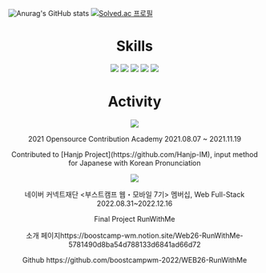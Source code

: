 
![Anurag's GitHub stats](https://github-readme-stats.vercel.app/api?username=claycat&show_icons=true&theme=radical)
[![Solved.ac 프로필](http://mazassumnida.wtf/api/v2/generate_badge?boj=catenary)](https://solved.ac/유저네임)

<div align=center><h1>Skills</h1></div>
<div align=center> 
<img src="https://img.shields.io/badge/c-00599C?style=for-the-badge&logo=c%2B%2B&logoColor=white">
<img src="https://img.shields.io/badge/mysql-4479A1?style=for-the-badge&logo=mysql&logoColor=white">
<img src="https://img.shields.io/badge/node.js-339933?style=for-the-badge&logo=Node.js&logoColor=white">
<img src="https://img.shields.io/badge/express-000000?style=for-the-badge&logo=express&logoColor=white">
<img src="https://img.shields.io/badge/TypeScript-3178C6.svg?&style=for-the-badge&logo=TypeScript&logoColor=white">
</div>

<div align=center><h1>Activity</h1></div>
<div align=center>
<img src="https://github.com/catensia/catensia/assets/53655119/bd7d66f3-8cb6-4a4e-b120-55757e28f73b">
<p> 2021 Opensource Contribution Academy 2021.08.07 ~ 2021.11.19</p>
<p> Contributed to [Hanjp Project](https://github.com/Hanjp-IM), input method for Japanese with Korean Pronunciation</p>
<img src="https://github.com/catensia/catensia/assets/53655119/50c22886-b164-4503-9152-29dd0e868c3c">
<p> 네이버 커넥트재단 <부스트캠프 웹・모바일 7기> 멤버십, Web Full-Stack 2022.08.31~2022.12.16 </p>
<p> Final Project RunWithMe </p>
<p> 소개 페이지https://boostcamp-wm.notion.site/Web26-RunWithMe-5781490d8ba54d788133d6841ad66d72 </p>
<p> Github https://github.com/boostcampwm-2022/WEB26-RunWithMe</p>
</div>

